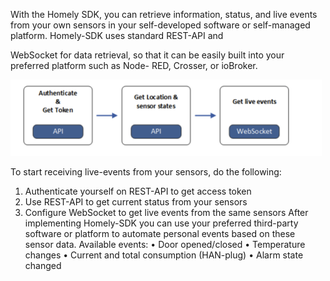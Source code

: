 With the Homely SDK, you can retrieve information, status, and live events from your own sensors in
your self-developed software or self-managed platform. Homely-SDK uses standard REST-API and

WebSocket for data retrieval, so that it can be easily built into your preferred platform such as Node-
RED, Crosser, or ioBroker.

![Homely-SDK](./sdk-flow.png)

To start receiving live-events from your sensors, do the following:
1. Authenticate yourself on REST-API to get access token
2. Use REST-API to get current status from your sensors
3. Configure WebSocket to get live events from the same sensors
   After implementing Homely-SDK you can use your preferred third-party software or platform to
   automate personal events based on these sensor data.
   Available events:
   • Door opened/closed
   • Temperature changes
   • Current and total consumption (HAN-plug)
   • Alarm state changed
